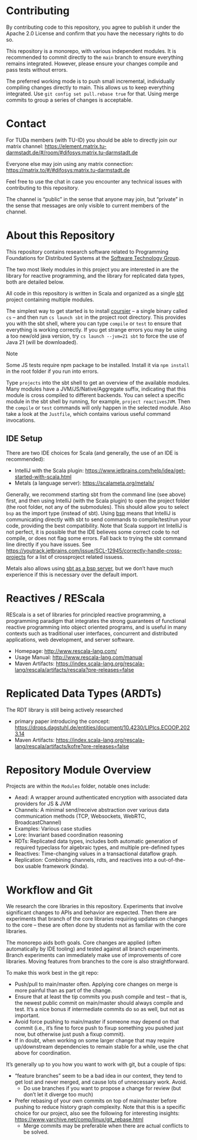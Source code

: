 # Contributing

By contributing code to this repository, you agree to publish it under the Apache 2.0 License and confirm that you have the necessary rights to do so.

This repository is a monorepo, with various independent modules. It is recommended to commit directly to the `main` branch to ensure everything remains integrated. However, please ensure your changes compile and pass tests without errors.

The preferred working mode is to push small incremental, individually compiling changes directly to main. This allows us to keep everything integrated. Use `git config set pull.rebase true` for that.
Using merge commits to group a series of changes is acceptable.


# Contact

For TUDa members (with TU-ID) you should be able to directly join our matrix channel:
https://element.matrix.tu-darmstadt.de/#/room/#difosys:matrix.tu-darmstadt.de

Everyone else may join using any matrix connection:
https://matrix.to/#/#difosys:matrix.tu-darmstadt.de

Feel free to use the chat in case you encounter any technical issues with contributing to this repository.

The channel is “public” in the sense that anyone may join, but “private” in the sense that messages are only visible to current members of the channel.



# About this Repository

This repository contains research software related to Programming Foundations for Distributed Systems at the [Software Technology Group](http://www.stg.tu-darmstadt.de/).

The two most likely modules in this project you are interested in are the library for reactive programming, and the library for replicated data types, both are detailed below.

All code in this repository is written in Scala and organized as a single [sbt](https://www.scala-sbt.org/) project containing multiple modules.

The simplest way to get started is to install [coursier](https://get-coursier.io/docs/cli-installation) – a single binary called `cs` – and then run `cs launch sbt` in the project root directory. This provides you with the sbt shell, where you can type `compile` or `test` to ensure that everything is working correctly. If you get strange errors you may be using a too new/old java version, try `cs launch --jvm=21 sbt` to force the use of Java 21 (will be downloaded).

> [!NOTE]
> Some JS tests require npm package to be installed. Install it via `npm install` in the root folder if you run into errors.

Type `projects` into the sbt shell to get an overview of the available modules. Many modules have a JVM/JS/Native/Aggregate suffix, indicating that this module is cross compiled to different backends. You can select a specific module in the sbt shell by running, for example, `project reactivesJVM`. Then the `compile` or `test` commands will only happen in the selected module.
Also take a look at the `Justfile`, which contains various useful command invocations.

## IDE Setup

There are two IDE choices for Scala (and generally, the use of an IDE is recommended):

* IntelliJ with the Scala plugin: https://www.jetbrains.com/help/idea/get-started-with-scala.html
* Metals (a language server): https://scalameta.org/metals/

Generally, we recommend starting sbt from the command line (see above) first, and then using IntelliJ (with the Scala plugin) to open the project folder (the root folder, not any of the submodules). This should allow you to select `bsp` as the import type (instead of sbt). Using [bsp](https://www.scala-lang.org/blog/2020/10/27/bsp-in-sbt.html) means that IntelliJ is communicating directly with sbt to send commands to compile/test/run your code, providing the best compatibility.
Note that Scala support int IntelliJ is not perfect, it is possible that the IDE believes some correct code to not compile, or does not flag some errors. Fall back to trying the sbt command line directly if you have issues.
See https://youtrack.jetbrains.com/issue/SCL-12945/correctly-handle-cross-projects for a list of crossproject related issuess.

Metals also allows using [sbt as a bsp server](https://scalameta.org/metals/docs/build-tools/sbt/#sbt-build-server), but we don’t have much experience if this is necessary over the default import.


# Reactives / REScala

REScala is a set of libraries for principled reactive programming,
a programming paradigm that integrates the strong guarantees of functional reactive programming into object oriented programs,
and is useful in many contexts such as traditional user interfaces, concurrent and distributed applications, web development, and server software.

* Homepage: <http://www.rescala-lang.com/>
* Usage Manual: <http://www.rescala-lang.com/manual>
* Maven Artifacts: https://index.scala-lang.org/rescala-lang/rescala/artifacts/rescala?pre-releases=false

# Replicated Data Types (ARDTs)

The RDT library is still being actively researched

* primary paper introducing the concept: https://drops.dagstuhl.de/entities/document/10.4230/LIPIcs.ECOOP.2023.14
* Maven Artifacts: https://index.scala-lang.org/rescala-lang/rescala/artifacts/kofre?pre-releases=false


# Repository Module Overview

Projects are within the `Modules` folder, notable ones include:

* Aead: A wrapper around authenticated encryption with associated data providers for JS & JVM
* Channels: A minimal send/receive abstraction over various data communication methods (TCP, Websockets, WebRTC, BroadcastChannel)
* Examples: Various case studies
* Lore: Invariant based coordination reasoning
* RDTs: Replicated data types, includes both automatic generation of required typeclass for algebraic types, and multiple pre-defined types
* Reactives: Time-changing values in a transactional dataflow graph.
* Replication: Combining channels, rdts, and reactives into a out-of-the-box usable framework (kinda).


# Workflow and Git

We research the core libraries in this repository. Experiments that involve significant changes to APIs and behavior are expected. Then there are experiments that branch of the core libraries requiring updates on changes to the core – these are often done by students not as familiar with the core libraries.

The monorepo aids both goals. Core changes are applied (often automatically by IDE tooling) and tested against all branch experiments. Branch experiments can immediately make use of improvements of core libraries. Moving features from branches to the core is also straightforward.

To make this work best in the git repo:

* Push/pull to main/master often. Applying core changes on merge is more painful than as part of the change.
* Ensure that at least the tip commits you push compile and test – that is, the newest public commit on main/master should always compile and test. It’s a nice bonus if intermediate commits do so as well, but not as important.
* Avoid force pushing to main/master if someone may depend on that commit (i.e., it’s fine to force push to fixup something you pushed just now, but otherwise just push a fixup commit).
* If in doubt, when working on some larger change that may require up/downstream dependencies to remain stable for a while, use the chat above for coordination.


It’s generally up to you how you want to work with git, but a couple of tips:

* “feature branches” seem to be a bad idea in our context, they tend to get lost and never merged, and cause lots of unnecessary work. Avoid.
	* Do use branches if you want to propose a change for review (but don’t let it diverge too much)
* Prefer rebasing of your own commits on top of main/master before pushing to reduce history graph complexity. Note that this is a specific choice for our project, also see the following for interesting insights: https://www.yarchive.net/comp/linux/git_rebase.html
	* Merge commits may be preferable when there are actual conflicts to be solved.


